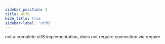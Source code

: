 ```yaml
---
sidebar_position: 3
title: utf8
hide_title: true
sidebar-label: 'utf8'
---
```


not a complete utf8 implementation, does not require connection via require